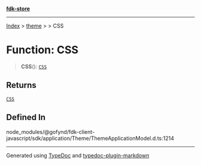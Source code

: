 [**fdk-store**](../../../README.md)
***

[Index](../../../API.md) > [theme](../../README.md) > [<internal>](../README.md) > CSS

# Function: CSS

> **CSS**(): [`CSS`](../type-aliases/type-alias.CSS.md)

## Returns

[`CSS`](../type-aliases/type-alias.CSS.md)

## Defined In

node\_modules/@gofynd/fdk-client-javascript/sdk/application/Theme/ThemeApplicationModel.d.ts:1214

***
Generated using [TypeDoc](https://typedoc.org/) and [typedoc-plugin-markdown](https://www.npmjs.com/package/typedoc-plugin-markdown)
